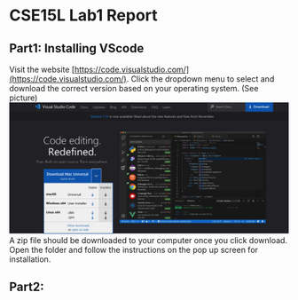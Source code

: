 # CSE15L Lab1 Report
## Part1: Installing VScode
Visit the website [https://code.visualstudio.com/](https://code.visualstudio.com/). Click the dropdown menu to select and download the correct version based on your operating system. (See picture) <img src="vscode1.png" width="800">
A zip file should be downloaded to your computer once you click download. Open the folder and follow the instructions on the pop up screen for installation. 

## Part2: 
